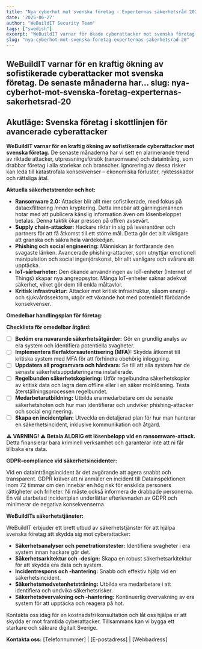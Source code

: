 ```yaml
---
title: "Nya cyberhot mot svenska företag - Experternas säkerhetsråd 2025"
date: '2025-06-27'
author: "WeBuildIT Security Team"
tags: ["swedish"]
excerpt: "WeBuildIT varnar för ökade cyberattacker mot svenska företag. De senaste månaderna har vi sett en markant ökning av ..."
slug: "nya-cyberhot-mot-svenska-foretag-experternas-sakerhetsrad-20"
---
```

  **WeBuildIT varnar för en kraftig ökning av sofistikerade cyberattacker mot
  svenska företag.**  De senaste månaderna har...
slug: nya-cyberhot-mot-svenska-foretag-experternas-sakerhetsrad-20
---
## Akutläge: Svenska företag i skottlinjen för avancerade cyberattacker

**WeBuildIT varnar för en kraftig ökning av sofistikerade cyberattacker mot svenska företag.**  De senaste månaderna har vi sett en alarmerande trend av riktade attacker, utpressningsförsök (ransomware) och dataintrång, som drabbar företag i alla storlekar och branscher.  Ignorering av dessa risker kan leda till katastrofala konsekvenser – ekonomiska förluster, ryktesskador och rättsliga åtal.

**Aktuella säkerhetstrender och hot:**

* **Ransomware 2.0:**  Attacker blir allt mer sofistikerade, med fokus på dataexfiltrering *innan* kryptering. Detta innebär att gärningsmännen hotar med att publicera känslig information även om lösenbeloppet betalas.  Denna taktik ökar pressen på offren avsevärt.
* **Supply chain-attacker:**  Hackare riktar in sig på leverantörer och partners för att få åtkomst till ett större mål. Detta gör det allt viktigare att granska och säkra hela värdekedjan.
* **Phishing och social engineering:**  Människan är fortfarande den svagaste länken.  Avancerade phishing-attacker, som utnyttjar emotionell manipulation och social ingenjörskonst, blir allt vanligare och svårare att upptäcka.
* **IoT-sårbarheter:**  Den ökande användningen av IoT-enheter (Internet of Things) skapar nya angreppsytor.  Många IoT-enheter saknar adekvat säkerhet, vilket gör dem till enkla måltavlor.
* **Kritisk infrastruktur:**  Attacker mot kritisk infrastruktur, såsom energi- och sjukvårdssektorn, utgör ett växande hot med potentiellt förödande konsekvenser.


**Omedelbar handlingsplan för företag:**

**Checklista för omedelbar åtgärd:**

* [ ] **Bedöm era nuvarande säkerhetsåtgärder:**  Gör en grundlig analys av era system och identifiera potentiella svagheter.
* [ ] **Implementera flerfaktorsautentisering (MFA):**  Skydda åtkomst till kritiska system med MFA för att förhindra obehörig inloggning.
* [ ] **Uppdatera all programvara och hårdvara:**  Se till att alla system har de senaste säkerhetsuppdateringarna installerade.
* [ ] **Regelbunden säkerhetskopiering:**  Utför regelbundna säkerhetskopior av kritisk data och lagra dem offline eller i en säker molnlösning.  Testa återställningsprocessen regelbundet.
* [ ] **Medarbetarutbildning:**  Utbilda era medarbetare om de senaste säkerhetshoten och hur man identifierar och undviker phishing-attacker och social engineering.
* [ ] **Skapa en incidentplan:**  Utveckla en detaljerad plan för hur man hanterar en säkerhetsincident, inklusive kommunikation och åtgärd.

**⚠️ VARNING! ⚠️ Betala ALDRIG ett lösenbelopp vid en ransomware-attack.** Detta finansierar bara kriminell verksamhet och garanterar inte att ni får tillbaka era data.

**GDPR-compliance vid säkerhetsincidenter:**

Vid en dataintrångsincident är det avgörande att agera snabbt och transparent. GDPR kräver att ni anmäler en incident till Datainspektionen inom 72 timmar om den innebär en hög risk för enskilda personers rättigheter och friheter.  Ni måste också informera de drabbade personerna.  En väl utarbetad incidentplan underlättar efterlevnaden av GDPR och minimerar de negativa konsekvenserna.

**WeBuildITs säkerhetstjänster:**

WeBuildIT erbjuder ett brett utbud av säkerhetstjänster för att hjälpa svenska företag att skydda sig mot cyberattacker:

* **Säkerhetsanalyser och penetrationstester:**  Identifiera svagheter i era system innan hackare gör det.
* **Säkerhetsarkitektur och -design:**  Skapa en robust säkerhetsarkitektur för att skydda era data och system.
* **Incidentrespons och -hantering:**  Snabb och effektiv hjälp vid en säkerhetsincident.
* **Säkerhetsmedvetenhetsträning:**  Utbilda era medarbetare i att identifiera och undvika säkerhetsrisker.
* **Säkerhetsövervakning och -hantering:**  Kontinuerlig övervakning av era system för att upptäcka och reagera på hot.


Kontakta oss idag för en kostnadsfri konsultation och låt oss hjälpa er att skydda er mot framtida cyberattacker.  Tillsammans kan vi bygga ett starkare och säkrare digitalt Sverige.


**Kontakta oss:** [Telefonnummer] | [E-postadress] | [Webbadress]
